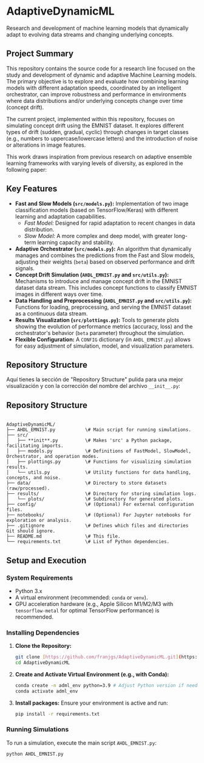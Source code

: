 # AdaptiveDynamicML

Research and development of machine learning models that dynamically adapt to evolving data streams and changing underlying concepts.

## Project Summary

This repository contains the source code for a research line focused on the study and development of dynamic and adaptive Machine Learning models. The primary objective is to explore and evaluate how combining learning models with different adaptation speeds, coordinated by an intelligent orchestrator, can improve robustness and performance in environments where data distributions and/or underlying concepts change over time (concept drift).

The current project, implemented within this repository, focuses on simulating concept drift using the EMNIST dataset. It explores different types of drift (sudden, gradual, cyclic) through changes in target classes (e.g., numbers to uppercase/lowercase letters) and the introduction of noise or alterations in image features.

This work draws inspiration from previous research on adaptive ensemble learning frameworks with varying levels of diversity, as explored in the following paper:

## Key Features

-   **Fast and Slow Models (`src/models.py`):** Implementation of two image classification models (based on TensorFlow/Keras) with different learning and adaptation capabilities.
    -   *Fast Model:* Designed for rapid adaptation to recent changes in data distribution.
    -   *Slow Model:* A more complex and deep model, with greater long-term learning capacity and stability.
-   **Adaptive Orchestrator (`src/models.py`):** An algorithm that dynamically manages and combines the predictions from the Fast and Slow models, adjusting their weights (`beta`) based on observed performance and drift signals.
-   **Concept Drift Simulation (`AHDL_EMNIST.py` and `src/utils.py`):** Mechanisms to introduce and manage concept drift in the EMNIST dataset data stream. This includes concept functions to classify EMNIST images in different ways over time.
-   **Data Handling and Preprocessing (`AHDL_EMNIST.py` and `src/utils.py`):** Functions for loading, preprocessing, and serving the EMNIST dataset as a continuous data stream.
-   **Results Visualization (`src/plottings.py`):** Tools to generate plots showing the evolution of performance metrics (accuracy, loss) and the orchestrator's behavior (`beta` parameter) throughout the simulation.
-   **Flexible Configuration:** A `CONFIG` dictionary (in `AHDL_EMNIST.py`) allows for easy adjustment of simulation, model, and visualization parameters.

## Repository Structure
Aquí tienes la sección de "Repository Structure" pulida para una mejor visualización y con la corrección del nombre del archivo `__init__.py`:

## Repository Structure

```

AdaptiveDynamicML/
├── AHDL_EMNIST.py           \# Main script for running simulations.
├── src/
│   ├── **init**.py          \# Makes 'src' a Python package, facilitating imports.
│   ├── models.py            \# Definitions of FastModel, SlowModel, Orchestrator, and operation modes.
│   ├── plottings.py         \# Functions for visualizing simulation results.
│   └── utils.py             \# Utility functions for data handling, concepts, and noise.
├── data/                    \# Directory to store datasets (raw/processed).
├── results/                 \# Directory for storing simulation logs.
│   └── plots/               \# Subdirectory for generated plots.
├── config/                  \# (Optional) For external configuration files.
├── notebooks/               \# (Optional) For Jupyter notebooks for exploration or analysis.
├── .gitignore               \# Defines which files and directories Git should ignore.
├── README.md                \# This file.
└── requirements.txt         \# List of Python dependencies.

```


## Setup and Execution

### System Requirements

-   Python 3.x
-   A virtual environment (recommended: `conda` or `venv`).
-   GPU acceleration hardware (e.g., Apple Silicon M1/M2/M3 with `tensorflow-metal` for optimal TensorFlow performance) is recommended.

### Installing Dependencies

1.  **Clone the Repository:**
    ```bash
    git clone [https://github.com/franjgs/AdaptiveDynamicML.git](https://github.com/franjgs/AdaptiveDynamicML.git)
    cd AdaptiveDynamicML
    ```
2.  **Create and Activate Virtual Environment (e.g., with Conda):**
    ```bash
    conda create -n adml_env python=3.9 # Adjust Python version if needed
    conda activate adml_env
    ```
3.  **Install packages:**
    Ensure your environment is active and run:
    ```bash
    pip install -r requirements.txt
    ```

### Running Simulations

To run a simulation, execute the main script `AHDL_EMNIST.py`:

```bash
python AHDL_EMNIST.py
